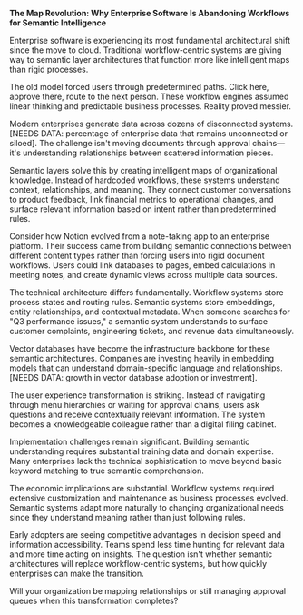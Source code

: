 **The Map Revolution: Why Enterprise Software Is Abandoning Workflows for Semantic Intelligence**

Enterprise software is experiencing its most fundamental architectural shift since the move to cloud. Traditional workflow-centric systems are giving way to semantic layer architectures that function more like intelligent maps than rigid processes.

The old model forced users through predetermined paths. Click here, approve there, route to the next person. These workflow engines assumed linear thinking and predictable business processes. Reality proved messier.

Modern enterprises generate data across dozens of disconnected systems. [NEEDS DATA: percentage of enterprise data that remains unconnected or siloed]. The challenge isn't moving documents through approval chains—it's understanding relationships between scattered information pieces.

Semantic layers solve this by creating intelligent maps of organizational knowledge. Instead of hardcoded workflows, these systems understand context, relationships, and meaning. They connect customer conversations to product feedback, link financial metrics to operational changes, and surface relevant information based on intent rather than predetermined rules.

Consider how Notion evolved from a note-taking app to an enterprise platform. Their success came from building semantic connections between different content types rather than forcing users into rigid document workflows. Users could link databases to pages, embed calculations in meeting notes, and create dynamic views across multiple data sources.

The technical architecture differs fundamentally. Workflow systems store process states and routing rules. Semantic systems store embeddings, entity relationships, and contextual metadata. When someone searches for "Q3 performance issues," a semantic system understands to surface customer complaints, engineering tickets, and revenue data simultaneously.

Vector databases have become the infrastructure backbone for these semantic architectures. Companies are investing heavily in embedding models that can understand domain-specific language and relationships. [NEEDS DATA: growth in vector database adoption or investment].

The user experience transformation is striking. Instead of navigating through menu hierarchies or waiting for approval chains, users ask questions and receive contextually relevant information. The system becomes a knowledgeable colleague rather than a digital filing cabinet.

Implementation challenges remain significant. Building semantic understanding requires substantial training data and domain expertise. Many enterprises lack the technical sophistication to move beyond basic keyword matching to true semantic comprehension.

The economic implications are substantial. Workflow systems required extensive customization and maintenance as business processes evolved. Semantic systems adapt more naturally to changing organizational needs since they understand meaning rather than just following rules.

Early adopters are seeing competitive advantages in decision speed and information accessibility. Teams spend less time hunting for relevant data and more time acting on insights. The question isn't whether semantic architectures will replace workflow-centric systems, but how quickly enterprises can make the transition.

Will your organization be mapping relationships or still managing approval queues when this transformation completes?